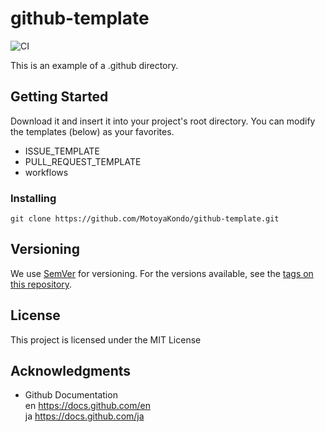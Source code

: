 # github-template

![CI](https://github.com/MotoyaKondo/github-template/workflows/CI/badge.svg?branch=master)

This is an example of a .github directory.

## Getting Started

Download it and insert it into your project's root directory.
You can modify the templates (below) as your favorites.
- ISSUE_TEMPLATE
- PULL_REQUEST_TEMPLATE
- workflows

### Installing

```shellscript
git clone https://github.com/MotoyaKondo/github-template.git
```

## Versioning

We use [SemVer](http://semver.org/) for versioning. For the versions available, see the [tags on this repository](https://github.com/MotoyaKondo/github-template/tags). 

<!-- ## Authors

* **MotoyaKondo** - *Initial work* - [MotoyaKondo](https://github.com/MotoyaKondo)

See also the list of [contributors](https://github.com/your/project/contributors) who participated in this project. -->

## License

This project is licensed under the MIT License

## Acknowledgments

* Github Documentation<br>
en https://docs.github.com/en<br>
ja https://docs.github.com/ja
